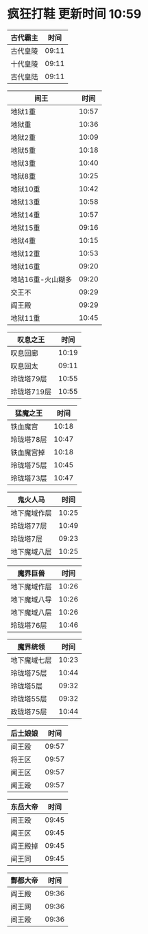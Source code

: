 # 疯狂打鞋 更新时间 10:59

| 古代霸主   | 时间    |
|--------|-------|
| 古代皇陵 | 09:11 |
| 十代皇陵 | 09:11 |
| 古代皇陆 | 09:11 |

| 间王   | 时间    |
|--------|-------|
| 地狱1重 | 10:57 |
| 地狱重 | 10:36 |
| 地狱2重 | 10:09 |
| 地狱5重 | 10:18 |
| 地狱3重 | 10:40 |
| 地狱8重 | 10:25 |
| 地狱10重 | 10:42 |
| 地狱13重 | 10:58 |
| 地狱14重 | 10:57 |
| 地狱15重 | 09:16 |
| 地狱4重 | 10:15 |
| 地狱12重 | 10:53 |
| 地狱16重 | 09:20 |
| 地站16重-火山糊多 | 09:20 |
| 交王不 | 09:29 |
| 阎王殿 | 09:29 |
| 地狱11重 | 10:45 |

| 叹息之王   | 时间    |
|--------|-------|
| 叹息回廊 | 10:19 |
| 叹息回太 | 09:11 |
| 玲珑塔79层 | 10:55 |
| 玲珑塔719层 | 10:55 |

| 猛魔之王   | 时间    |
|--------|-------|
| 铁血魔宫 | 10:18 |
| 玲珑塔78层 | 10:47 |
| 铁血魔宫掉 | 10:18 |
| 玲珑塔75层 | 10:45 |
| 玲珑塔73层 | 10:47 |

| 鬼火人马   | 时间    |
|--------|-------|
| 地下魔域作层 | 10:25 |
| 玲珑塔77层 | 10:49 |
| 玲珑塔7层 | 09:23 |
| 地下魔域八层 | 10:25 |

| 魔界巨兽   | 时间    |
|--------|-------|
| 地下魔域作层 | 10:26 |
| 地下魔域八导 | 10:26 |
| 地下魔域八层 | 10:26 |
| 玲珑塔76层 | 10:46 |

| 魔界统领   | 时间    |
|--------|-------|
| 地下魔域七层 | 10:23 |
| 玲珑塔75层 | 10:44 |
| 玲珑塔5层 | 09:32 |
| 玲珑塔55层 | 09:32 |
| 政珑塔75层 | 10:44 |

| 后土娘娘   | 时间    |
|--------|-------|
| 间王殴 | 09:57 |
| 将王区 | 09:57 |
| 闻王区 | 09:57 |
| 闻王殴 | 09:57 |

| 东岳大帝   | 时间    |
|--------|-------|
| 间王殴 | 09:45 |
| 闻王区 | 09:45 |
| 阎王殿掉 | 09:45 |
| 间王同 | 09:45 |

| 酆都大帝   | 时间    |
|--------|-------|
| 阎王殿 | 09:36 |
| 间王网 | 09:36 |
| 间王殴 | 09:36 |